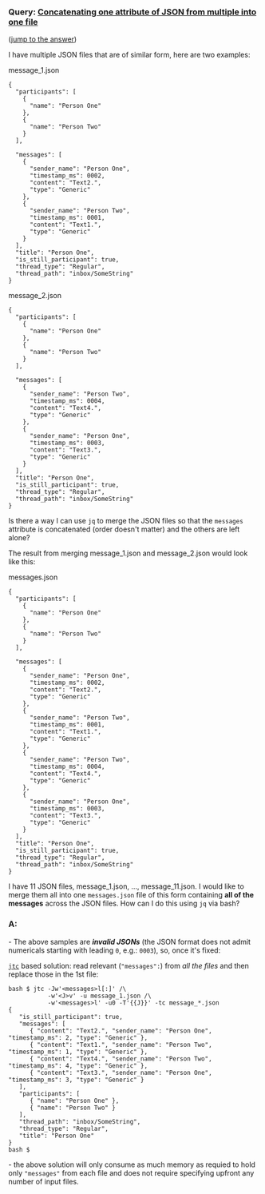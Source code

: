 ### Query: [Concatenating one attribute of JSON from multiple into one file](https://stackoverflow.com/questions/59975714/concatenating-one-attribute-of-json-from-multiple-into-one-file-using-jq)
([jump to the answer](https://github.com/ldn-softdev/stackoverflow-json/blob/master/lib/Concatenating%20one%20attribute%20of%20JSON%20from%20multiple%20into%20one%20file.md#a))

I have multiple JSON files that are of similar form, here are two examples:

message_1.json
```
{
  "participants": [
    {
      "name": "Person One"
    },
    {
      "name": "Person Two"
    }
  ],

  "messages": [
    {
      "sender_name": "Person One",
      "timestamp_ms": 0002,
      "content": "Text2.",
      "type": "Generic"
    },
    {
      "sender_name": "Person Two",
      "timestamp_ms": 0001,
      "content": "Text1.",
      "type": "Generic"
    }
  ],
  "title": "Person One",
  "is_still_participant": true,
  "thread_type": "Regular",
  "thread_path": "inbox/SomeString"
}
```
message_2.json
```
{
  "participants": [
    {
      "name": "Person One"
    },
    {
      "name": "Person Two"
    }
  ],

  "messages": [
    {
      "sender_name": "Person Two",
      "timestamp_ms": 0004,
      "content": "Text4.",
      "type": "Generic"
    },
    {
      "sender_name": "Person One",
      "timestamp_ms": 0003,
      "content": "Text3.",
      "type": "Generic"
    }
  ],
  "title": "Person One",
  "is_still_participant": true,
  "thread_type": "Regular",
  "thread_path": "inbox/SomeString"
}
```


Is there a way I can use ```jq``` to merge the JSON files so that the ```messages``` attribute is concatenated (order doesn't matter) and the others are left alone?

The result from merging message_1.json and message_2.json would look like this:

messages.json
```
{
  "participants": [
    {
      "name": "Person One"
    },
    {
      "name": "Person Two"
    }
  ],

  "messages": [
    {
      "sender_name": "Person One",
      "timestamp_ms": 0002,
      "content": "Text2.",
      "type": "Generic"
    },
    {
      "sender_name": "Person Two",
      "timestamp_ms": 0001,
      "content": "Text1.",
      "type": "Generic"
    },
    {
      "sender_name": "Person Two",
      "timestamp_ms": 0004,
      "content": "Text4.",
      "type": "Generic"
    },
    {
      "sender_name": "Person One",
      "timestamp_ms": 0003,
      "content": "Text3.",
      "type": "Generic"
    }
  ],
  "title": "Person One",
  "is_still_participant": true,
  "thread_type": "Regular",
  "thread_path": "inbox/SomeString"
}
```

I have 11 JSON files, message_1.json, ..., message_11.json. I would like to merge them all into one ```messages.json``` file of this form containing **all of the messages** across the JSON files. How can I do this using ```jq``` via bash?


### A:
\- The above samples are _**invalid JSONs**_ (the JSON format does not admit numericals starting with leading `0`, e.g.: `0003`),
so, once it's fixed:

[`jtc`](https://github.com/ldn-softdev/jtc) 
based solution: read relevant (`"messages":`) from _all the files_ and then replace those in the 1st file:
```
bash $ jtc -Jw'<messages>l[:]' /\
           -w'<J>v' -u message_1.json /\
           -w'<messages>l' -u0 -T'{{J}}' -tc message_*.json
{
   "is_still_participant": true,
   "messages": [
      { "content": "Text2.", "sender_name": "Person One", "timestamp_ms": 2, "type": "Generic" },
      { "content": "Text1.", "sender_name": "Person Two", "timestamp_ms": 1, "type": "Generic" },
      { "content": "Text4.", "sender_name": "Person Two", "timestamp_ms": 4, "type": "Generic" },
      { "content": "Text3.", "sender_name": "Person One", "timestamp_ms": 3, "type": "Generic" }
   ],
   "participants": [
      { "name": "Person One" },
      { "name": "Person Two" }
   ],
   "thread_path": "inbox/SomeString",
   "thread_type": "Regular",
   "title": "Person One"
}
bash $ 
```
\- the above solution will only consume as much memory as requied to hold only `"messages"` from each file and does not require 
specifying upfront any number of input files. 







